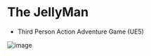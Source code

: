 # The JellyMan
- Third Person Action Adventure Game (UE5)

![image](https://user-images.githubusercontent.com/13030746/187642735-db08536e-4a7c-472b-a687-ccad1633e1fe.png)
